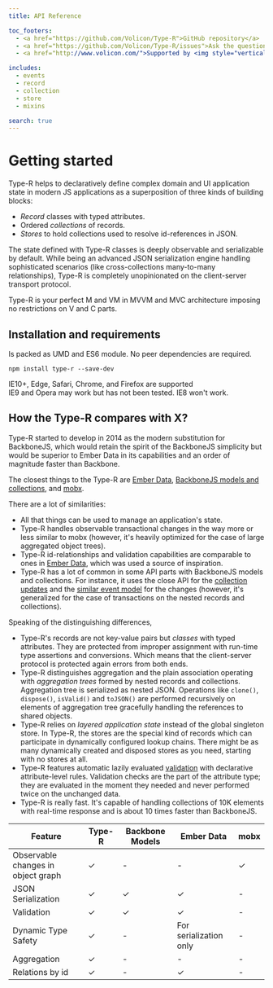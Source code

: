 ```yaml
---
title: API Reference

toc_footers:
  - <a href="https://github.com/Volicon/Type-R">GitHub repository</a>
  - <a href="https://github.com/Volicon/Type-R/issues">Ask the question or report the bug</a>
  - <a href="http://www.volicon.com/">Supported by <img style="vertical-align: middle" src="images/volicon_verizon_dm.png"/></a>

includes:
  - events
  - record
  - collection
  - store
  - mixins

search: true
---
```


# Getting started

Type-R helps to declaratively define complex domain and UI application state in modern JS applications as a superposition of three kinds of building blocks:

- *Record* classes with typed attributes.
- Ordered *collections* of records.
- *Stores* to hold collections used to resolve id-references in JSON.

The state defined with Type-R classes is deeply observable and serializable by default. While being an advanced JSON serialization engine handling sophisticated scenarios (like cross-collections many-to-many relationships), Type-R is completely unopinionated on the client-server transport protocol.

Type-R is your perfect M and VM in MVVM and MVC architecture imposing no restrictions on V and C parts.

## Installation and requirements

Is packed as UMD and ES6 module. No peer dependencies are required.

`npm install type-r --save-dev`

<aside class="success">IE10+, Edge, Safari, Chrome, and Firefox are supported</aside>

<aside class="warning">IE9 and Opera may work but has not been tested. IE8 won't work.</aside>

## How the Type-R compares with X?

Type-R started to develop in 2014 as the modern substitution for BackboneJS, which would retain the spirit of the BackboneJS simplicity but would be superior to Ember Data in its capabilities and an order of magnitude faster than Backbone.

The closest things to the Type-R are [Ember Data](https://guides.emberjs.com/v2.2.0/models/), [BackboneJS models and collections](http://backbonejs.org/#Model), and [mobx](https://github.com/mobxjs/mobx). 

There are a lot of similarities:

- All that things can be used to manage an application's state.
- Type-R handles observable transactional changes in the way more or less similar to mobx (however, it's heavily optimized for the case of large aggregated object trees).
- Type-R id-relationships and validation capabilities are comparable to ones in [Ember Data](https://guides.emberjs.com/v2.2.0/models/relationships/), which was used a source of inspiration.
- Type-R has a lot of common in some API parts with BackboneJS models and collections. For instance, it uses the close API for the [collection updates](#update) and the [similar event model](#built-in-events) for the changes (however, it's generalized for the case of transactions on the nested records and collections).

Speaking of the distinguishing differences,

- Type-R's records are not key-value pairs but _classes_ with typed attributes. They are protected from improper assignment with run-time type assertions and conversions. Which means that the client-server protocol is protected again errors from both ends.
- Type-R distinguishes aggregation and the plain association operating with _aggregation trees_ formed by nested records and collections. Aggregation tree is serialized as nested JSON. Operations like `clone()`, `dispose()`, `isValid()` and `toJSON()` are performed recursively on elements of aggregation tree gracefully handling the references to shared objects.
- Type-R relies on _layered application state_ instead of the global singleton store. In Type-R, the stores are the special kind of records which can participate in dynamically configured lookup chains. There might be as many dynamically created and disposed stores as you need, starting with no stores at all.
- Type-R features automatic lazily evaluated [validation](#validation) with declarative attribute-level rules. Validation checks are the part of the attribute type; they are evaluated in the moment they needed and never performed twice on the unchanged data. 
- Type-R is really fast. It's capable of handling collections of 10K elements with real-time response and is about 10 times faster than BackboneJS.

Feature | Type-R | Backbone Models | Ember Data | mobx
-|-|-|-|-
Observable changes in object graph | ✓ | - | - | ✓
JSON Serialization | ✓ | ✓ | ✓ | -
Validation | ✓ | ✓ | ✓ | -
Dynamic Type Safety | ✓ | - | For serialization only | -
Aggregation | ✓ | - | - | -
Relations by id | ✓ | - | ✓ | - 

